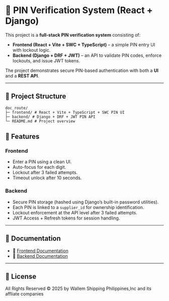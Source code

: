 # 🔐 PIN Verification System (React + Django)

This project is a **full-stack PIN verification system** consisting of:

- **Frontend (React + Vite + SWC + TypeScript)** – a simple PIN entry UI with lockout logic.  
- **Backend (Django + DRF + JWT)** – an API to validate PIN codes, enforce lockouts, and issue JWT tokens.  

The project demonstrates secure PIN-based authentication with both a **UI** and a **REST API**.

---

## 📂 Project Structure
```
doc_route/
├─ frontend/ # React + Vite + TypeScript + SWC PIN UI
├─ backend/ # Django + DRF + JWT PIN API
└─ README.md # Project overview
```
## 🚀 Features
### Frontend
- Enter a PIN using a clean UI.
- Auto-focus for each digit.
- Lockout after 3 failed attempts.
- Timeout unlock after 10 seconds.

### Backend
- Secure PIN storage (hashed using Django’s built-in password utilities).
- Each PIN is linked to a `supplier_id` for ownership identification.
- Lockout enforcement at the API level after 3 failed attempts.
- JWT Access + Refresh tokens for session handling.
---

## 📜 Documentation
- 📘 [Frontend Documentation](./frontend/README.md)  
- 📙 [Backend Documentation](./backend/README.md)  
---

## 📜 License
All Rights Reserved © 2025 by Wallem Shipping Philippines,Inc and its affliate companies